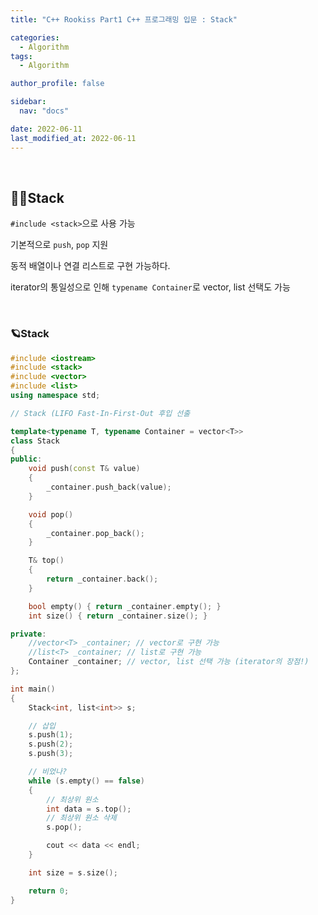 ```yaml
---
title: "C++ Rookiss Part1 C++ 프로그래밍 입문 : Stack"

categories:
  - Algorithm
tags:
  - Algorithm

author_profile: false

sidebar:
  nav: "docs"

date: 2022-06-11
last_modified_at: 2022-06-11
---
```


<br>

## 🙇‍♀️Stack

`#include <stack>`으로 사용 가능

기본적으로 `push`, `pop` 지원

동적 배열이나 연결 리스트로 구현 가능하다.

iterator의 통일성으로 인해 `typename Container`로 vector, list 선택도 가능


<br>


### 🪐Stack

```cpp
#include <iostream>
#include <stack>
#include <vector>
#include <list>
using namespace std;

// Stack (LIFO Fast-In-First-Out 후입 선출

template<typename T, typename Container = vector<T>>
class Stack
{
public:
	void push(const T& value)
	{
		_container.push_back(value);
	}

	void pop()
	{
		_container.pop_back();
	}

	T& top()
	{
		return _container.back();
	}

	bool empty() { return _container.empty(); }
	int size() { return _container.size(); }

private:
	//vector<T> _container; // vector로 구현 가능
	//list<T> _container; // list로 구현 가능
	Container _container; // vector, list 선택 가능 (iterator의 장점!)
};

int main()
{
	Stack<int, list<int>> s;

	// 삽입
	s.push(1);
	s.push(2);
	s.push(3);

	// 비었나?
	while (s.empty() == false)
	{
		// 최상위 원소
		int data = s.top();
		// 최상위 원소 삭제
		s.pop();

		cout << data << endl;
	}

	int size = s.size();

	return 0;
}
```